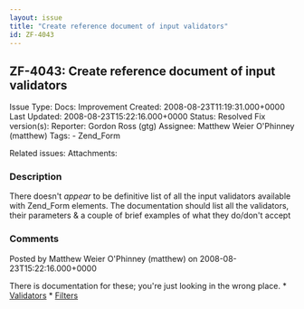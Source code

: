 ```yaml
---
layout: issue
title: "Create reference document of input validators"
id: ZF-4043
---
```


ZF-4043: Create reference document of input validators
------------------------------------------------------

 Issue Type: Docs: Improvement Created: 2008-08-23T11:19:31.000+0000 Last Updated: 2008-08-23T15:22:16.000+0000 Status: Resolved Fix version(s): 
 Reporter:  Gordon Ross (gtg)  Assignee:  Matthew Weier O'Phinney (matthew)  Tags: - Zend\_Form
 
 Related issues: 
 Attachments: 
### Description

There doesn't _appear_ to be definitive list of all the input validators available with Zend\_Form elements. The documentation should list all the validators, their parameters & a couple of brief examples of what they do/don't accept

 

 

### Comments

Posted by Matthew Weier O'Phinney (matthew) on 2008-08-23T15:22:16.000+0000

There is documentation for these; you're just looking in the wrong place. \* [Validators](http://framework.zend.com/manual/en/zend.validate.set.html) \* [Filters](http://framework.zend.com/manual/en/zend.filter.set.html)

 

 